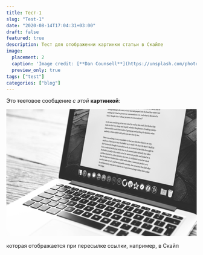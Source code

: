 ```yaml
---
title: Тест-1
slug: "Test-1"
date: "2020-08-14T17:04:31+03:00"
draft: false
featured: true
description: Тест для отображении картинки статьи в Скайпе
image: 
  placement: 2
  caption: 'Image credit: [**Dan Counsell**](https://unsplash.com/photos/zIwAchjDirM)'
  preview_only: true
tags: ["test"]
categories: ["blog"]
---
```


Это ~~тест~~овое сообщение _с этой_ **картинкой**: 

![](featured.jpg)

которая отображается при пересылке ссылки, например, в Скайп  
